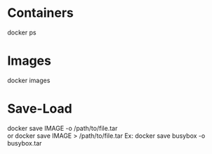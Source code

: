 # Containers

docker ps

# Images

docker images

# Save-Load
docker save IMAGE -o /path/to/file.tar  
or
docker save IMAGE > /path/to/file.tar
Ex:
docker save busybox -o busybox.tar  




